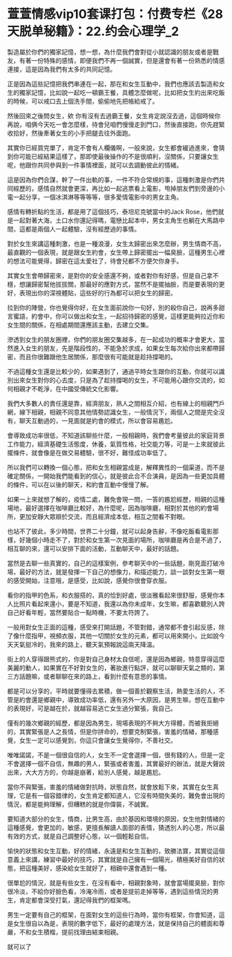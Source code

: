 # 萱萱情感vip10套课打包：付费专栏《28天脱单秘籍》：22.约会心理学_2

製造屬於你們的獨家記憶，想一想，為什麼我們會對從小就認識的朋友或者是戰友，有著一份特殊的感情，即便我們不再一個誠實，但是還會有著一份熟悉的情感連接，這是因為我們有太多的共同記憶。

正是因為這些記憶把我們串連在一起，那在和女生互動中，我們也應該去製造和女生的獨家記憶，比如說一起吃一頓霸王餐，具體怎麼做呢，比如把女生約出來吃飯的時候，可以戒口去上個洗手間，偷偷地先把帳給戒了。

然後回來之後問女生，欸 你有沒有去過霸王餐，女生肯定說沒去過，這個時候你再說，咱俩今天吃一會怎麼樣，待會兒咱們慢慢走到門口，然後直接跑，你先趕緊收拾好，然後牽著女生的小手把腿去往外面跑。

其實你已經買完單了，肯定不會有人欄儀啊，一般來說，女生都會緩過進來，會猜到你可能已經結果這樣了，那即使最後操作的不是很順利，沒關係，只要讓女生呢，他跟你共同參與到一件事情裡面，就可以去調動彼此的情緒。

這是因為你們合謀，幹了一件出軌的事，一件不符合常規的事，這種刺激是你們共同經歷的，感情自然就會更深，再比如一起逃票看上電影，甩掉朋友們到旁邊的小電一起分享，一個冰淇淋等等等等，很多愛情電影中的男女主角。

感情有轉折點的生活，都是用了這個技巧，泰坦尼克號當中的Jack Rose，他們就是一起對著大海，土口水你還記得嗎，電戀比起本中，男女主角生也躺在大馬路中間，這都是兩個人一起體驗，沒有經歷過的事情。

對於女生來講這種刺激，也是一種浪漫，女生太歸密出來怎麼辦，男生情商不高，最直觀的一個表現，就是跟女生約會，女生帶上歸密擺出一幅臭臉，這種男生心裡的想法可能覺得，歸密在這太愛社了，待會兒都不方便欠你身手。

其實女生會帶歸密來，是對你的安全感還不夠，或者對你有好感，但是自己拿不穩，想讓歸密幫他拔拔關，那最好的應對方式，當然不是擺抽臉，而是要表現的更好，表現出你的深視體貼，這些好的行為都可以把女生的歸密。

拉到你的陣營，你也覺得你好，在女生面前說你一句好，別的殺你自己，說再多甜言蜜語，約會中，你可以做出和女生，一起招待歸密的感覺，這樣更能夠拉近你和女生間的關係，在相處期間還應該主動，去建立交集。

滲透到女生的朋友圈裡，你們的朋友圈交集越多，在一起成功的概率才會更大，當然進入女生的朋友，先是階段性的，不能急於求成，如果女生每次給你出來都帶歸密，而且你很難跟他生居關係，那麼很有可能就是趁持撐喝的。

不過這種女生還是比較少的，如果遇到了，通過平時女生跟你的互動，你就可以識別出來女生對你的心去度，只是為了趁持撐喝的女生，不可能用心跟你交流的，如何相親才不乾淨，在中國受傳統文化影響。

我們大多數人的責任還是靠，經濟朋友，熟人之間相互介紹，也有線上的相親門戶網，線下相親，相親不同意其他情勢認識女生，一般情況下，兩個人之間是完全沒有，聊天互動過的，一見面就是約會的模式，所以會容易尷尬。

會導致成功率很低，不知道該聊些什麼，一般相親時，我們會考量彼此的家庭背景工作能力，經濟基礎生活態度，休養，氣質性格，社交能力等，可是一上來就彼此擺條件，就會像是在做交易體驗，很不好，難怪成功率低了。

所以我們可以轉換一個心態，把和女生相親當成是，解釋異性的一個渠道，而不是確定關係，一開始我們能看到的信心，就是彼此合不合演員，是因為一些更加具體的條件，可以在以後的聊天，和約會互動中慢慢了解。

如果一上來就想了解的，疫情二處，難免會現一問，一答的尷尬經歷，相親的這種場地，最好選擇在咖啡廳比較好，為什麼呢，因為咖啡廳，相對於其他的約會場所，更加安靜大眾辯於交流，而且經濟成本低，相互之間看不對眼。

也站不了彼此，多少時間，世界二十分鐘，就可以起身告辭，不像吃飯看電影那樣，好幾個小時走不了，對於和女生第一次見面的場所，咖啡廳是再合是不過了，相互聊的來，還可以安排下面的活動，互動聊天中，最好的話題。

當然是去聊一些真實的，自己的這樣案例，參考聊天中的一些話題，剛見面打破冷場，最好的方法，就是發揮一下自己的想像力，和描述能力，談一談對女生第一眼的感受開始，注意哦，是感受，比如說，感覺你很會穿衣服。

看你的指甲的色系，和衣服搭的，真的恰到好處，很淡雅看起來很舒服，感覺你本人比照片看起來還小，要是不知道，我還以為你未成年，女生嘛，都喜歡聽別人誇自己好看年輕，當然要貼合一點時機，不要太符誇了。

一般用對女生正面的這種，感受來打開話題，不管對錯，通常都不會引起反感，除了像什麼指甲，視頻衣服，其他一切關於女生的元素，都可以用來開小，比如說今天天氣挺冷的，我來的路上，聽天氣預報說這兩天降溫。

街上的人穿得跟熊式的，你是對自己身材太自信呢，還是因為鄉親，特意穿得這麼美麗的動人，如果實在不好對女生的，著妝進行點評，就可以聊聊天氣之類的，第三方話題嘛，或者聊聊在來的路上，看到什麼有意思的事情。

都是可以分享的，平時就要懂得去累積，做一個善於觀察生活，熱愛生活的人，不管是約會還是鄉親中，導致成功率低，還有另外一大原因，是男生嘛，想在互動中的表現好，可是越在於，就越容易逃亡女生過分緊張，我自己。

僅有的幾次鄉親的經歷，都是因為男生，現場表現的不夠大方得體，而被我拒絕的，其實緊張是人之長情，但是你拼命的，想要克制緊張，害羞的情緒，那種感覺，女生一定可以感覺到，你這只會讓女生覺得你，不善社交。

唯唯諾諾，不是一個很自信的人，女生不一定會選擇一個，很有錢的人，但是一定不會選擇一個不自信，無趣的男人，緊張或者害羞，其實最好的辦法，就是大聲說出來，大大方方的，你越是崩著，給別人感覺，越是尷尬。

當你不與緊張，害羞的情緒做對抗時，狀態自然，就會放鬆下來，其實在女生真理，它是有一個容錯律的，女生肯定都知道人，它沒有時間失美的，難免會出現的情況，都是能夠理解，但糟糕的就是你偉裝，不誠實。

要知道大部分的女生，情商，比男生高，由於基因和環境的原因，女生他對情緒的這種感覺，會更加的，敏感，更擅長解讀人面部的表情，猜透別人的心思，所以最有效的方式，就是自己調整好心態，以一個輕鬆自信。

愉快的狀態和女生互動，好的情緒，永遠是和女生互動的，致勝法寶，其實從這個意義上來講，練習中最好的技巧，其實就是自己擁有一個陽光，積極美好自信的狀態，把這種美好，感染給女生就好了，相親中還會遇到一種。

很單尬的情況，就是有些女生，在沒有看中，相親對象時，就會當場擺臭臉，對你很冷淡，不給你好臉色看，冷淹冷雨，或者是提前走掉等等，遇到這些情況的男生，肯定都會深受打氣，還記得我們的框架嗎。

男生一定要有自己的框架，在面對女生的這些行為時，當你有框架，你會知道，這是女生很自以為是，表現的數字低下，最好的處理方法，就是保持自己的體面和尊嚴，不和女生積楷，提前找理由結束相親。

就可以了